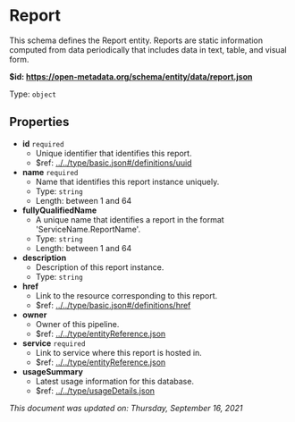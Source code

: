 # Report

This schema defines the Report entity. Reports are static information computed from data periodically that includes data in text, table, and visual form.

**$id: https://open-metadata.org/schema/entity/data/report.json**

Type: `object`

## Properties
 - **id** `required`
	 - Unique identifier that identifies this report.
	 - $ref: [../../type/basic.json#/definitions/uuid](../types/basic.md#uuid)
 - **name** `required`
	 - Name that identifies this report instance uniquely.
	 - Type: `string`
	 - Length: between 1 and 64
 - **fullyQualifiedName**
	 - A unique name that identifies a report in the format 'ServiceName.ReportName'.
	 - Type: `string`
	 - Length: between 1 and 64
 - **description**
	 - Description of this report instance.
	 - Type: `string`
 - **href**
	 - Link to the resource corresponding to this report.
	 - $ref: [../../type/basic.json#/definitions/href](../types/basic.md#href)
 - **owner**
	 - Owner of this pipeline.
	 - $ref: [../../type/entityReference.json](../types/entityreference.md)
 - **service** `required`
	 - Link to service where this report is hosted in.
	 - $ref: [../../type/entityReference.json](../types/entityreference.md)
 - **usageSummary**
	 - Latest usage information for this database.
	 - $ref: [../../type/usageDetails.json](../types/usagedetails.md)


_This document was updated on: Thursday, September 16, 2021_